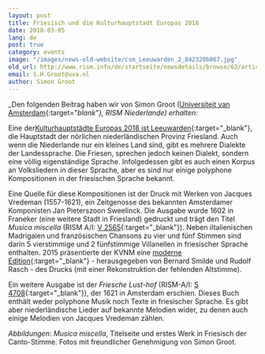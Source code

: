 ```yaml
---
layout: post
title: Friesisch und die Kulturhauptstadt Europas 2018
date: 2018-03-05
lang: de
post: true
category: events
image: "/images/news-old-website/csm_Leeuwarden_2_842320b067.jpg"
old_url: http://www.rism.info/de/startseite/newsdetails/browse/62/article/64/frisian-and-the-european-capital-of-culture-2018.html
email: S.H.Groot@uva.nl
author: Simon Groot
---
```


_Den folgenden Beitrag haben wir von Simon Groot ([Universiteit van Amsterdam](http://bijzonderecollecties.uva.nl/en/){:target="_blank"}, RISM Niederlande) erhalten:_

Eine der[Kulturhauptstädte Europas 2018 ist Leeuwarden](https://www.friesland.nl/en/european-capital-of-culture){:target="_blank"}, die Hauptstadt der nörlichen niederländischen Provinz Friesland. Auch wenn die Niederlande nur ein kleines Land sind, gibt es mehrere Dialekte der Landessprache. Die Friesen, sprechen jedoch keinen Dialekt, sondern eine völlig eigenständige Sprache. Infolgedessen gibt es auch einen Korpus an Volksliedern in dieser Sprache, aber es sind nur einige polyphone Kompositionen in der friesischen Sprache bekannt.

Eine Quelle für diese Kompositionen ist der Druck mit Werken von Jacques Vredeman (1557-1621), ein Zeitgenosse des bekannten Amsterdamer Komponisten Jan Pieterszoon Sweelinck. Die Ausgabe wurde 1602 in Franeker (eine weitere Stadt in Friesland) gedruckt und trägt den Titel _Musica miscella_ (RISM A/I: [V 2565](https://opac.rism.info/search?id=00000990067534){:target="_blank"}). Neben iItalienischen Madrigalen und französischen Chansons zu vier und fünf Stimmen sind darin 5 vierstimmige und 2 fünfstimmige Villanellen in friesischer Sprache enthalten. 2015 präsentierte der KVNM eine [moderne Edition](http://www.kvnm.nl/nl/product/323){:target="_blank"} - herausgegeben von Bernard Smilde und Rudolf Rasch - des Drucks (mit einer Rekonstruktion der fehlenden Altstimme).

Ein weitere Ausgabe ist der _Friesche Lust-hof_ (RISM-A/I: [S 4708](https://opac.rism.info/search?View=rism&author=starter&q=Friesche){:target="_blank"}), der 1621 in Amsterdam erschien. Dieses Buch enthält weder polyphone Musik noch Texte in friesischer Sprache. Es gibt aber niederländische Lieder auf bekannte Melodien wider, zu denen auch einige Melodien von Jacques Vredeman zählen.

_Abbildungen_: _Musica miscella_, Titelseite und erstes Werk in Friesisch der Canto-Stimme. Fotos mit freundlicher Genehmigung von Simon Groot.

